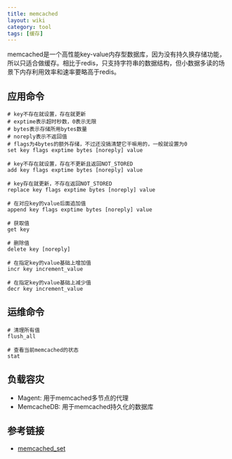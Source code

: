 ```yaml
---
title: memcached
layout: wiki
category: tool
tags: [缓存]
---
```


memcached是一个高性能key-value内存型数据库，因为没有持久换存储功能，所以只适合做缓存。相比于redis，只支持字符串的数据结构，但小数据多读的场景下内存利用效率和速率要略高于redis。

## 应用命令

~~~
# key不存在就设置，存在就更新
# exptime表示超时秒数，0表示无限
# bytes表示存储所用bytes数量
# noreply表示不返回值
# flags为4bytes的额外存储，不过还没搞清楚它干嘛用的，一般就设置为0
set key flags exptime bytes [noreply] value 

# key不存在就设置，存在不更新且返回NOT_STORED
add key flags exptime bytes [noreply] value

# key存在就更新，不存在返回NOT_STORED
replace key flags exptime bytes [noreply] value

# 在对应key的value后面追加值
append key flags exptime bytes [noreply] value

# 获取值
get key

# 删除值
delete key [noreply]

# 在指定key的value基础上增加值
incr key increment_value

# 在指定key的value基础上减少值
decr key increment_value
~~~

## 运维命令

~~~
# 清理所有值
flush_all

# 查看当前memcached的状态
stat
~~~


## 负载容灾

* Magent: 用于memcached多节点的代理
* MemcacheDB: 用于memcached持久化的数据库

## 参考链接

* [memcached_set](http://docs.libmemcached.org/memcached_set.html)